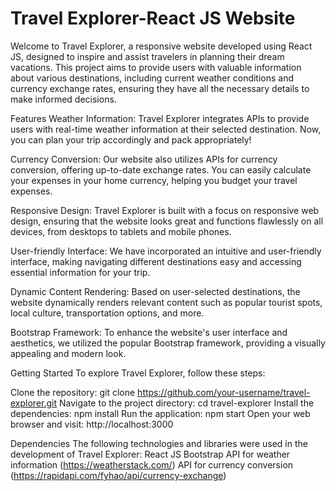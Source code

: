 # Travel Explorer-React JS Website

Welcome to Travel Explorer, a responsive website developed using React JS, designed to inspire and assist travelers in planning their dream vacations. This project aims to provide users with valuable information about various destinations, including current weather conditions and currency exchange rates, ensuring they have all the necessary details to make informed decisions.

Features
Weather Information: Travel Explorer integrates APIs to provide users with real-time weather information at their selected destination. Now, you can plan your trip accordingly and pack appropriately!

Currency Conversion: Our website also utilizes APIs for currency conversion, offering up-to-date exchange rates. You can easily calculate your expenses in your home currency, helping you budget your travel expenses.

Responsive Design: Travel Explorer is built with a focus on responsive web design, ensuring that the website looks great and functions flawlessly on all devices, from desktops to tablets and mobile phones.

User-friendly Interface: We have incorporated an intuitive and user-friendly interface, making navigating different destinations easy and accessing essential information for your trip.

Dynamic Content Rendering: Based on user-selected destinations, the website dynamically renders relevant content such as popular tourist spots, local culture, transportation options, and more.

Bootstrap Framework: To enhance the website's user interface and aesthetics, we utilized the popular Bootstrap framework, providing a visually appealing and modern look.

Getting Started
To explore Travel Explorer, follow these steps:

Clone the repository: git clone https://github.com/your-username/travel-explorer.git
Navigate to the project directory: cd travel-explorer
Install the dependencies: npm install
Run the application: npm start
Open your web browser and visit: http://localhost:3000

Dependencies
The following technologies and libraries were used in the development of Travel Explorer:
React JS
Bootstrap
API for weather information (https://weatherstack.com/)
API for currency conversion (https://rapidapi.com/fyhao/api/currency-exchange)
